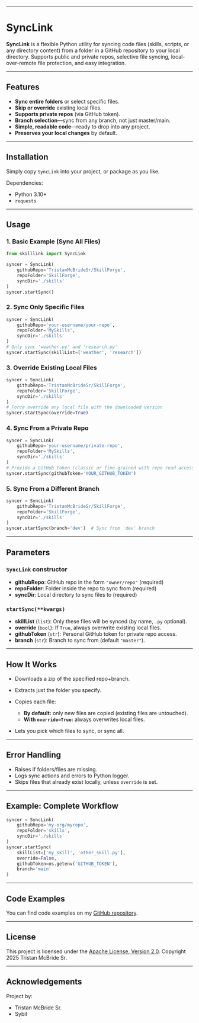 ﻿
---

# SyncLink

**SyncLink** is a flexible Python utility for syncing code files (skills, scripts, or any directory content) from a folder in a GitHub repository to your local directory.
Supports public and private repos, selective file syncing, local-over-remote file protection, and easy integration.

---

## Features

* **Sync entire folders** or select specific files.
* **Skip or override** existing local files.
* **Supports private repos** (via GitHub token).
* **Branch selection**—sync from any branch, not just master/main.
* **Simple, readable code**—ready to drop into any project.
* **Preserves your local changes** by default.

---

## Installation

Simply copy `SyncLink` into your project, or package as you like.

Dependencies:

* Python 3.10+
* `requests`

---

## Usage

### **1. Basic Example (Sync All Files)**

```python
from skilllink import SyncLink

syncer = SyncLink(
    githubRepo='TristanMcBrideSr/SkillForge',
    repoFolder='SkillForge',
    syncDir='./skills'
)
syncer.startSync()
```

### **2. Sync Only Specific Files**

```python
syncer = SyncLink(
    githubRepo='your-username/your-repo',
    repoFolder='MySkills',
    syncDir='./skills'
)
# Only sync 'weather.py' and 'research.py'
syncer.startSync(skillList=['weather', 'research'])
```

### **3. Override Existing Local Files**

```python
syncer = SyncLink(
    githubRepo='TristanMcBrideSr/SkillForge',
    repoFolder='SkillForge',
    syncDir='./skills'
)
# Force override any local file with the downloaded version
syncer.startSync(override=True)
```

### **4. Sync From a Private Repo**

```python
syncer = SyncLink(
    githubRepo='your-username/private-repo',
    repoFolder='MySkills',
    syncDir='./skills'
)
# Provide a GitHub token (classic or fine-grained with repo read access)
syncer.startSync(githubToken='YOUR_GITHUB_TOKEN')
```

### **5. Sync From a Different Branch**

```python
syncer = SyncLink(
    githubRepo='TristanMcBrideSr/SkillForge',
    repoFolder='SkillForge',
    syncDir='./skills'
)
syncer.startSync(branch='dev')  # Sync from 'dev' branch
```

---

## Parameters

### `SyncLink` constructor

* **githubRepo**: GitHub repo in the form `"owner/repo"` (required)
* **repoFolder**: Folder inside the repo to sync from (required)
* **syncDir**: Local directory to sync files to (required)

### `startSync(**kwargs)`

* **skillList** (`list`): Only these files will be synced (by name, `.py` optional).
* **override** (`bool`): If `True`, always overwrite existing local files.
* **githubToken** (`str`): Personal GitHub token for private repo access.
* **branch** (`str`): Branch to sync from (default `"master"`).

---

## How It Works

* Downloads a zip of the specified repo+branch.
* Extracts just the folder you specify.
* Copies each file:

  * **By default:** only new files are copied (existing files are untouched).
  * **With `override=True`:** always overwrites local files.
* Lets you pick which files to sync, or sync all.

---

## Error Handling

* Raises if folders/files are missing.
* Logs sync actions and errors to Python logger.
* Skips files that already exist locally, unless `override` is set.

---

## Example: Complete Workflow

```python
syncer = SyncLink(
    githubRepo='my-org/myrepo',
    repoFolder='skills',
    syncDir='./skills'
)
syncer.startSync(
    skillList=['my_skill', 'other_skill.py'],
    override=False,
    githubToken=os.getenv('GITHUB_TOKEN'),
    branch='main'
)
```

---

## Code Examples

You can find code examples on my [GitHub repository](https://github.com/TristanMcBrideSr/TechBook).

---

## License

This project is licensed under the [Apache License, Version 2.0](LICENSE).
Copyright 2025 Tristan McBride Sr.

---

## Acknowledgements

Project by:
- Tristan McBride Sr.
- Sybil

